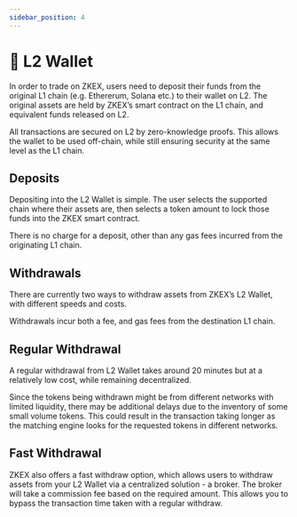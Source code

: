 ```yaml
---
sidebar_position: 4
---
```


# 👛 L2 Wallet

In order to trade on ZKEX, users need to deposit their funds from the original L1 chain (e.g. Ethererum, Solana etc.) to their wallet on L2. The original assets are held by ZKEX’s smart contract on the L1 chain, and equivalent funds released on L2.

All transactions are secured on L2 by zero-knowledge proofs. This allows the wallet to be used off-chain, while still ensuring security at the same level as the L1 chain.

## Deposits

Depositing into the L2 Wallet is simple. The user selects the supported chain where their assets are, then selects a token amount to lock those funds into the ZKEX smart contract.

There is no charge for a deposit, other than any gas fees incurred from the originating L1 chain.

## Withdrawals

There are currently two ways to withdraw assets from ZKEX’s L2 Wallet, with different speeds and costs.

Withdrawals incur both a fee, and gas fees from the destination L1 chain.

## Regular Withdrawal

A regular withdrawal from L2 Wallet takes around 20 minutes but at a relatively low cost, while remaining decentralized.

Since the tokens being withdrawn might be from different networks with limited liquidity, there may be additional delays due to the inventory of some small volume tokens. This could result in the transaction taking longer as the matching engine looks for the requested tokens in different networks.

## Fast Withdrawal

ZKEX also offers a fast withdraw option, which allows users to withdraw assets from your L2 Wallet via a centralized solution - a broker. The broker will take a commission fee based on the required amount. This allows you to bypass the transaction time taken with a regular withdraw.
